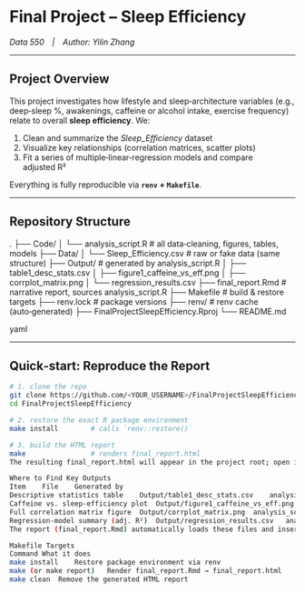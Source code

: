 # Final Project – Sleep Efficiency  
*Data 550 | Author: Yilin Zhang*

---

## Project Overview
This project investigates how lifestyle and sleep‑architecture variables (e.g., deep‑sleep %, awakenings, caffeine or alcohol intake, exercise frequency) relate to overall **sleep efficiency**. We:

1. Clean and summarize the *Sleep_Efficiency* dataset  
2. Visualize key relationships (correlation matrices, scatter plots)  
3. Fit a series of multiple‑linear‑regression models and compare adjusted R²  

Everything is fully reproducible via **`renv` + `Makefile`**.

---

## Repository Structure

. ├── Code/ │ └── analysis_script.R # all data‑cleaning, figures, tables, models ├── Data/ │ └── Sleep_Efficiency.csv # raw or fake data (same structure) ├── Output/ # generated by analysis_script.R │ ├── table1_desc_stats.csv │ ├── figure1_caffeine_vs_eff.png │ ├── corrplot_matrix.png │ └── regression_results.csv ├── final_report.Rmd # narrative report, sources analysis_script.R ├── Makefile # build & restore targets ├── renv.lock # package versions ├── renv/ # renv cache (auto‑generated) ├── FinalProjectSleepEfficiency.Rproj └── README.md

yaml


---

## Quick‑start: Reproduce the Report

```bash
# 1. clone the repo
git clone https://github.com/<YOUR_USERNAME>/FinalProjectSleepEfficiency.git
cd FinalProjectSleepEfficiency

# 2. restore the exact R package environment
make install        # calls `renv::restore()`

# 3. build the HTML report
make                # renders final_report.html
The resulting final_report.html will appear in the project root; open it in any browser.

Where to Find Key Outputs
Item	File	Generated by
Descriptive statistics table	Output/table1_desc_stats.csv	analysis_script.R
Caffeine vs. sleep‑efficiency plot	Output/figure1_caffeine_vs_eff.png	analysis_script.R
Full correlation matrix figure	Output/corrplot_matrix.png	analysis_script.R
Regression‑model summary (adj. R²)	Output/regression_results.csv	analysis_script.R
The report (final_report.Rmd) automatically loads these files and inserts them with knitr::include_graphics() or readr::read_csv() + knitr::kable().

Makefile Targets
Command	What it does
make install	Restore package environment via renv
make (or make report)	Render final_report.Rmd → final_report.html
make clean	Remove the generated HTML report